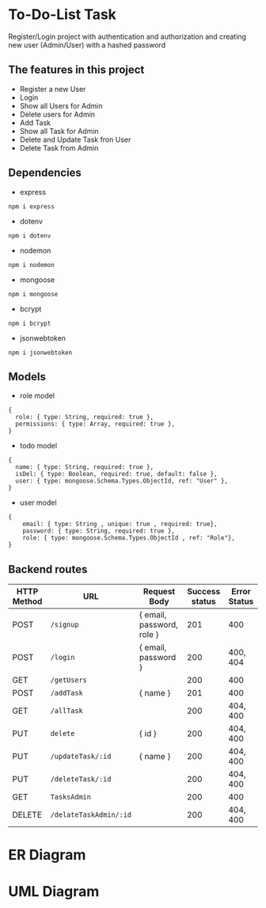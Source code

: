 
# To-Do-List Task
Register/Login project with authentication and authorization 
and creating new user (Admin/User) with a hashed password

## The features in this project
* Register a new User
* Login 
* Show all Users for Admin
* Delete users for Admin
* Add Task
* Show all Task for Admin
* Delete and Update Task fron User
* Delete Task from Admin

## Dependencies
* express
``` 
npm i express
```

* dotenv
``` 
npm i dotenv
```

* nodemon
``` 
npm i nodemon
```

* mongoose
``` 
npm i mongoose
```

* bcrypt
``` 
npm i bcrypt
```

* jsonwebtoken
``` 
npm i jsonwebtoken
```


## Models
- role model 
``` 
{
  role: { type: String, required: true },
  permissions: { type: Array, required: true },
}
```
- todo model 
```
{
  name: { type: String, required: true },
  isDel: { type: Boolean, required: true, default: false },
  user: { type: mongoose.Schema.Types.ObjectId, ref: "User" },
}
```
- user model 
```
{
    email: { type: String , unique: true , required: true},
    password: { type: String, required: true },
    role: { type: mongoose.Schema.Types.ObjectId , ref: "Role"},
}
```

## Backend routes
| HTTP Method        | URL                    | Request Body              | Success status   | Error Status |
|--------------------|------------------------|---------------------------|------------------|--------------|
| POST               | `/signup`              | { email, password, role } | 201              | 400          |
| POST               | `/login`               | { email, password }       | 200              | 400, 404     |
| GET                | `/getUsers`            |                           | 200              | 400          |
| POST               | `/addTask`             | { name }                  | 201              | 400          |
| GET                | `/allTask`             |                           | 200              | 404, 400     |
| PUT                | `delete`               | { id }                    | 200              | 404, 400     |
| PUT                | `/updateTask/:id`      | { name }                  | 200              | 404, 400     |
| PUT                | `/deleteTask/:id`      |                           | 200              | 404, 400     | 
| GET                | `TasksAdmin`           |                           | 200              | 400          |
| DELETE             | `/delateTaskAdmin/:id` |                           | 200              | 404, 400     |


# ER Diagram

# UML Diagram
